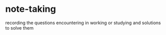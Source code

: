 # note-taking
recording the questions encountering in working or studying and solutions to solve them
